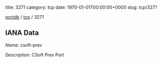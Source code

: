 title: 3271
category: tcp
date: 1970-01-01T00:00:00+0000
slug: tcp/3271

[portdb](/) / [tcp](/category/tcp.html) / 3271


## IANA Data

_Name:_ csoft-prev

_Description:_ CSoft Prev Port

